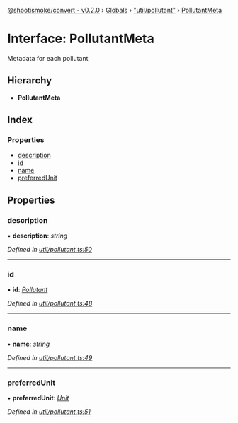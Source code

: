 [@shootismoke/convert - v0.2.0](../README.md) › [Globals](../globals.md) › ["util/pollutant"](../modules/_util_pollutant_.md) › [PollutantMeta](_util_pollutant_.pollutantmeta.md)

# Interface: PollutantMeta

Metadata for each pollutant

## Hierarchy

* **PollutantMeta**

## Index

### Properties

* [description](_util_pollutant_.pollutantmeta.md#description)
* [id](_util_pollutant_.pollutantmeta.md#id)
* [name](_util_pollutant_.pollutantmeta.md#name)
* [preferredUnit](_util_pollutant_.pollutantmeta.md#preferredunit)

## Properties

###  description

• **description**: *string*

*Defined in [util/pollutant.ts:50](https://github.com/shootismoke/common/blob/5b392da/packages/convert/src/util/pollutant.ts#L50)*

___

###  id

• **id**: *[Pollutant](../modules/_util_pollutant_.md#pollutant)*

*Defined in [util/pollutant.ts:48](https://github.com/shootismoke/common/blob/5b392da/packages/convert/src/util/pollutant.ts#L48)*

___

###  name

• **name**: *string*

*Defined in [util/pollutant.ts:49](https://github.com/shootismoke/common/blob/5b392da/packages/convert/src/util/pollutant.ts#L49)*

___

###  preferredUnit

• **preferredUnit**: *[Unit](../modules/_util_pollutant_.md#unit)*

*Defined in [util/pollutant.ts:51](https://github.com/shootismoke/common/blob/5b392da/packages/convert/src/util/pollutant.ts#L51)*
